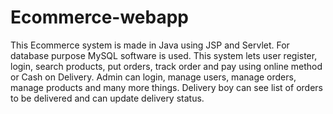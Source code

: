 # Ecommerce-webapp

This Ecommerce system is made in Java using JSP and Servlet.
For database purpose MySQL software is used.
This system lets user register, login, search products, put orders, track order and pay using online method or Cash on Delivery.
Admin can login, manage users, manage orders, manage products and many more things.
Delivery boy can see list of orders to be delivered and can update delivery status.
